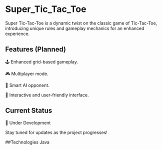 # Super_Tic_Tac_Toe

Super Tic-Tac-Toe is a dynamic twist on the classic game of Tic-Tac-Toe, introducing unique rules and gameplay mechanics for an enhanced experience.

## Features (Planned)

🕹️ Enhanced grid-based gameplay.

🎮 Multiplayer mode.

🧠 Smart AI opponent.

🚀 Interactive and user-friendly interface.


## Current Status
🚧 Under Development

Stay tuned for updates as the project progresses!

##Technologies
Java
